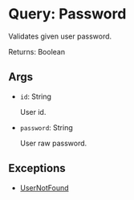 # Query: Password

Validates given user password.

Returns: Boolean

## Args

- `id`: String

    User id.

- `password`: String

    User raw password.

## Exceptions

- [UserNotFound](../exceptions.md#usernotfound)
